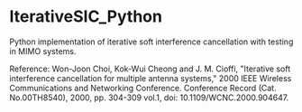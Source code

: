 # IterativeSIC_Python
Python implementation of iterative soft interference cancellation with testing in MIMO systems.

Reference: Won-Joon Choi, Kok-Wui Cheong and J. M. Cioffi, "Iterative soft interference cancellation for multiple antenna systems," 2000 IEEE Wireless Communications and Networking Conference. Conference Record (Cat. No.00TH8540), 2000, pp. 304-309 vol.1, doi: 10.1109/WCNC.2000.904647.
